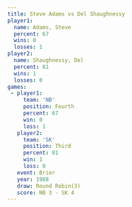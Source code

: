 ```yaml
---
title: Steve Adams vs Del Shaughnessy
player1:                
  name: Adams, Steve    
  percent: 67           
  wins: 0               
  losses: 1             
player2:                
  name: Shaughnessy, Del
  percent: 81           
  wins: 1               
  losses: 0             
games:
 - player1:          
     team: 'NB'      
     position: Fourth
     percent: 67     
     win: 0          
     loss: 1         
   player2:         
     team: 'SK'     
     position: Third
     percent: 81    
     win: 1         
     loss: 0        
   event: Brier        
   year: 1988          
   draw: Round Robin(3)
   score: NB 3 - SK 4  
---
```

